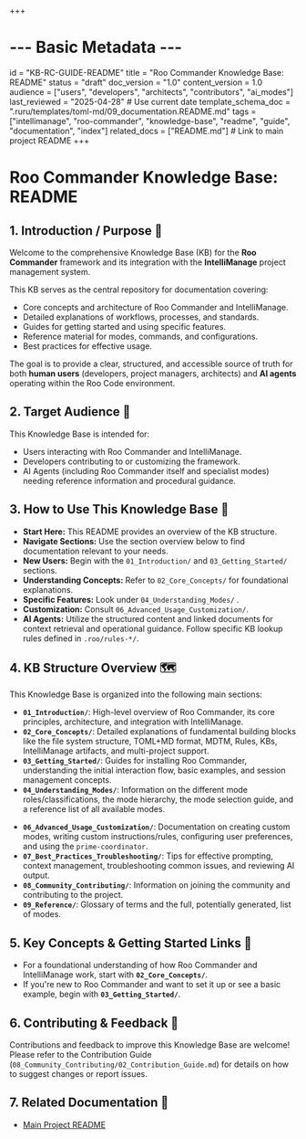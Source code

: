 +++
# --- Basic Metadata ---
id = "KB-RC-GUIDE-README"
title = "Roo Commander Knowledge Base: README"
status = "draft"
doc_version = "1.0"
content_version = 1.0
audience = ["users", "developers", "architects", "contributors", "ai_modes"]
last_reviewed = "2025-04-28" # Use current date
template_schema_doc = ".ruru/templates/toml-md/09_documentation.README.md"
tags = ["intellimanage", "roo-commander", "knowledge-base", "readme", "guide", "documentation", "index"]
related_docs = ["README.md"] # Link to main project README
+++

# Roo Commander Knowledge Base: README

## 1. Introduction / Purpose 🎯

Welcome to the comprehensive Knowledge Base (KB) for the **Roo Commander** framework and its integration with the **IntelliManage** project management system.

This KB serves as the central repository for documentation covering:
*   Core concepts and architecture of Roo Commander and IntelliManage.
*   Detailed explanations of workflows, processes, and standards.
*   Guides for getting started and using specific features.
*   Reference material for modes, commands, and configurations.
*   Best practices for effective usage.

The goal is to provide a clear, structured, and accessible source of truth for both **human users** (developers, project managers, architects) and **AI agents** operating within the Roo Code environment.

## 2. Target Audience 👥

This Knowledge Base is intended for:
*   Users interacting with Roo Commander and IntelliManage.
*   Developers contributing to or customizing the framework.
*   AI Agents (including Roo Commander itself and specialist modes) needing reference information and procedural guidance.

## 3. How to Use This Knowledge Base 🧭

*   **Start Here:** This README provides an overview of the KB structure.
*   **Navigate Sections:** Use the section overview below to find documentation relevant to your needs.
*   **New Users:** Begin with the `01_Introduction/` and `03_Getting_Started/` sections.
*   **Understanding Concepts:** Refer to `02_Core_Concepts/` for foundational explanations.
*   **Specific Features:** Look under `04_Understanding_Modes/` <!-- or `05_Using_IntelliManage_Features/` -->.
*   **Customization:** Consult `06_Advanced_Usage_Customization/`.
*   **AI Agents:** Utilize the structured content and linked documents for context retrieval and operational guidance. Follow specific KB lookup rules defined in `.roo/rules-*/`.

## 4. KB Structure Overview 🗺️

This Knowledge Base is organized into the following main sections:

*   **`01_Introduction/`**: High-level overview of Roo Commander, its core principles, architecture, and integration with IntelliManage.
*   **`02_Core_Concepts/`**: Detailed explanations of fundamental building blocks like the file system structure, TOML+MD format, MDTM, Rules, KBs, IntelliManage artifacts, and multi-project support.
*   **`03_Getting_Started/`**: Guides for installing Roo Commander, understanding the initial interaction flow, basic examples, and session management concepts.
*   **`04_Understanding_Modes/`**: Information on the different mode roles/classifications, the mode hierarchy, the mode selection guide, and a reference list of all available modes.
<!-- *   **`05_Using_IntelliManage_Features/`**: Practical guides on using IntelliManage commands (`!pm ...`) for creating/managing artifacts, working with different methodologies, linking items, reporting, and GitHub integration. -->
*   **`06_Advanced_Usage_Customization/`**: Documentation on creating custom modes, writing custom instructions/rules, configuring user preferences, and using the `prime-coordinator`.
*   **`07_Best_Practices_Troubleshooting/`**: Tips for effective prompting, context management, troubleshooting common issues, and reviewing AI output.
*   **`08_Community_Contributing/`**: Information on joining the community and contributing to the project.
*   **`09_Reference/`**: Glossary of terms and the full, potentially generated, list of modes.

## 5. Key Concepts & Getting Started Links 🚀

*   For a foundational understanding of how Roo Commander and IntelliManage work, start with **`02_Core_Concepts/`**.
*   If you're new to Roo Commander and want to set it up or see a basic example, begin with **`03_Getting_Started/`**.

## 6. Contributing & Feedback 🤝

Contributions and feedback to improve this Knowledge Base are welcome! Please refer to the Contribution Guide (`08_Community_Contributing/02_Contribution_Guide.md`) for details on how to suggest changes or report issues.

## 7. Related Documentation 🔗

*   [Main Project README](.ruru/docs/guides/README.md)